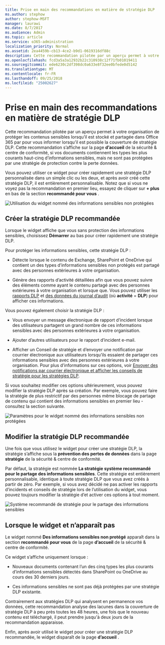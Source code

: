 ```yaml
---
title: Prise en main des recommandations en matière de stratégie DLP
ms.author: stephow
author: stephow-MSFT
manager: laurawi
ms.date: 8/7/2017
ms.audience: Admin
ms.topic: article
ms.service: o365-administration
localization_priority: Normal
ms.assetid: 2ea4459b-cb13-4ce2-b9d1-0619316df88c
description: Cette recommandation pilotée par un aperçu permet à votre organisation de protéger les contenus sensibles lorsqu’il est stocké et partagée dans Office 365 par pour vous informer lorsqu’il est possible la couverture de stratégie DLP. Cette recommandation s’affiche sur la page d’accueil de la sécurité &amp; centre de conformité, si vos documents contiennent les types les plus courants haut-cinq d’informations sensibles, mais ne sont pas protégés par une stratégie DLP.
ms.openlocfilehash: fcd3a5a3a12932b22c310938c12f71fb01019411
ms.sourcegitcommit: ede6230c2df398dc0a633e8f32ee0bfede0d5142
ms.translationtype: MT
ms.contentlocale: fr-FR
ms.lasthandoff: 09/25/2018
ms.locfileid: "25002627"
---
```

# <a name="get-started-with-dlp-policy-recommendations"></a>Prise en main des recommandations en matière de stratégie DLP

Cette recommandation pilotée par un aperçu permet à votre organisation de protéger les contenus sensibles lorsqu’il est stocké et partagée dans Office 365 par pour vous informer lorsqu’il est possible la couverture de stratégie DLP. Cette recommandation s’affiche sur la page **d’accueil** de la sécurité &amp; centre de conformité, si vos documents contiennent les types les plus courants haut-cinq d’informations sensibles, mais ne sont pas protégées par une stratégie de protection contre la perte données. 
  
Vous pouvez utiliser ce widget pour créer rapidement une stratégie DLP personnalisée dans un simple clic ou les deux, et après avoir créé cette stratégie DLP, il est entièrement personnalisable. Notez que si vous ne voyez pas la recommandation en premier lieu, essayez de cliquer sur **+ plus** en bas de la section **recommandé pour vous** . 
  
![Utilisation du widget nommé des informations sensibles non protégées](media/91bc04d2-6eff-4294-8b73-b2d56d26ffc4.png)
  
## <a name="create-the-recommended-dlp-policy"></a>Créer la stratégie DLP recommandée

Lorsque le widget affiche que vous sans protection des informations sensibles, choisissez **Démarrer** au bas pour créer rapidement une stratégie DLP. 
  
Pour protéger les informations sensibles, cette stratégie DLP :
  
- Détecte lorsque le contenu de Exchange, SharePoint et OneDrive qui contient un des types d’informations sensibles non protégés est partagé avec des personnes extérieures à votre organisation.
    
- Génère des rapports d’activité détaillées afin que vous pouvez suivre des éléments comme ayant le contenu partagé avec des personnes extérieures à votre organisation et lorsque que. Vous pouvez utiliser les [rapports DLP](view-the-dlp-reports.md) et [des données du journal d’audit](search-the-audit-log-in-security-and-compliance.md) (où **activité** = **DLP**) pour afficher ces informations.
    
Vous pouvez également choisir la stratégie DLP :
  
- Vous envoyer un message électronique de rapport d’incident lorsque des utilisateurs partagent un grand nombre de ces informations sensibles avec des personnes extérieures à votre organisation.
    
- Ajouter d’autres utilisateurs pour le rapport d’incident e-mail.
    
- Afficher un Conseil de stratégie et d’envoyer une notification par courrier électronique aux utilisateurs lorsqu’ils essaient de partager ces informations sensibles avec des personnes extérieures à votre organisation. Pour plus d’informations sur ces options, voir [Envoyer des notifications par courrier électronique et afficher les conseils de stratégie pour les stratégies DLP](use-notifications-and-policy-tips.md).
    
Si vous souhaitez modifier ces options ultérieurement, vous pouvez modifier la stratégie DLP après sa création. Par exemple, vous pouvez faire la stratégie de plus restrictif par des personnes même blocage de partage de contenu qui contient des informations sensibles en premier lieu - consultez la section suivante.
  
![Paramètres pour le widget nommé des informations sensibles non protégées](media/b6106cbd-1bed-4582-aaef-b678de470c9b.png)
  
## <a name="edit-the-recommended-dlp-policy"></a>Modifier la stratégie DLP recommandée

Une fois que vous utilisez le widget pour créer une stratégie DLP, la stratégie s’affiche sous la **prévention des pertes de données** dans la page **stratégie** de la sécurité &amp; centre de conformité. 
  
Par défaut, la stratégie est nommée **La stratégie système recommandé pour le partage des informations sensibles**. Cette stratégie est entièrement personnalisable, identique à toute stratégie DLP que vous avez créés à partir de zéro. Par exemple, si vous avez décidé ne pas activer les rapports d’incidents et conseils de stratégie lors de l’utilisation du widget, vous pouvez toujours modifier la stratégie d’et activer ces options à tout moment.
  
![Système recommandé de stratégie pour le partage des informations sensibles](media/2fc49f25-ec25-4433-add4-d60f73888f13.png)
  
## <a name="when-the-widget-does-and-does-not-appear"></a>Lorsque le widget et n’apparaît pas

Le widget nommé **Des informations sensibles non protégé** apparaît dans la section **recommandé pour vous** de la page **d’accueil** de la sécurité &amp; centre de conformité. 
  
Ce widget s’affiche uniquement lorsque :
  
- Nouveaux documents contenant l’un des cinq types les plus courants d’informations sensibles détectés dans SharePoint ou OneDrive au cours des 30 derniers jours.
    
- Ces informations sensibles ne sont pas déjà protégées par une stratégie DLP existante.
    
Contrairement aux stratégies DLP qui analysent en permanence vos données, cette recommandation analyse des lacunes dans la couverture de stratégie DLP à peu près toutes les 48 heures, une fois que le nouveau contenu est téléchargé, il peut prendre jusqu'à deux jours de la recommandation apparaisse.
  
Enfin, après avoir utilisé le widget pour créer une stratégie DLP recommandée, le widget disparaît de la page **d’accueil** . 
  

